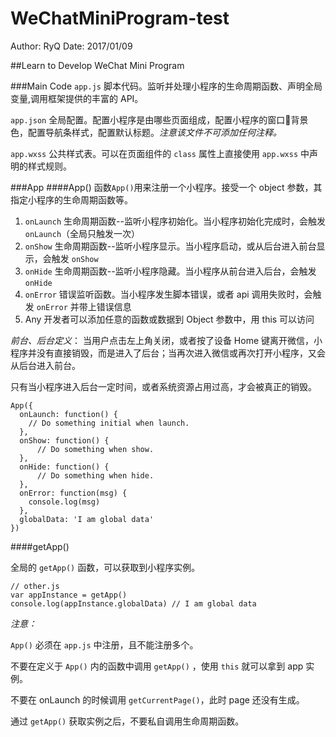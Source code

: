 # WeChatMiniProgram-test
Author: RyQ
Date: 2017/01/09

##Learn to Develop WeChat Mini Program

###Main Code
`app.js` 脚本代码。监听并处理小程序的生命周期函数、声明全局变量,调用框架提供的丰富的 API。

`app.json` 全局配置。配置小程序是由哪些页面组成，配置小程序的窗口背景色，配置导航条样式，配置默认标题。*注意该文件不可添加任何注释。*

`app.wxss` 公共样式表。可以在页面组件的 `class` 属性上直接使用 `app.wxss` 中声明的样式规则。

###App
####App()
函数`App()`用来注册一个小程序。接受一个 object 参数，其指定小程序的生命周期函数等。

1. `onLaunch` 生命周期函数--监听小程序初始化。当小程序初始化完成时，会触发 `onLaunch`（全局只触发一次）
2. `onShow` 生命周期函数--监听小程序显示。当小程序启动，或从后台进入前台显示，会触发 `onShow`
3. `onHide` 生命周期函数--监听小程序隐藏。当小程序从前台进入后台，会触发 `onHide`
4. `onError` 错误监听函数。当小程序发生脚本错误，或者 api 调用失败时，会触发 `onError` 并带上错误信息
5. Any 开发者可以添加任意的函数或数据到 Object 参数中，用 this 可以访问

*前台、后台定义*： 当用户点击左上角关闭，或者按了设备 Home 键离开微信，小程序并没有直接销毁，而是进入了后台；当再次进入微信或再次打开小程序，又会从后台进入前台。

只有当小程序进入后台一定时间，或者系统资源占用过高，才会被真正的销毁。

```
App({
  onLaunch: function() { 
    // Do something initial when launch.
  },
  onShow: function() {
      // Do something when show.
  },
  onHide: function() {
      // Do something when hide.
  },
  onError: function(msg) {
    console.log(msg)
  },
  globalData: 'I am global data'
})
```

####getApp()

全局的 `getApp()` 函数，可以获取到小程序实例。

```
// other.js
var appInstance = getApp()
console.log(appInstance.globalData) // I am global data
```

*注意：*

`App()` 必须在 `app.js` 中注册，且不能注册多个。

不要在定义于 `App()` 内的函数中调用 `getApp()` ，使用 `this` 就可以拿到 app 实例。

不要在 onLaunch 的时候调用 `getCurrentPage()`，此时 page 还没有生成。

通过 `getApp()` 获取实例之后，不要私自调用生命周期函数。

